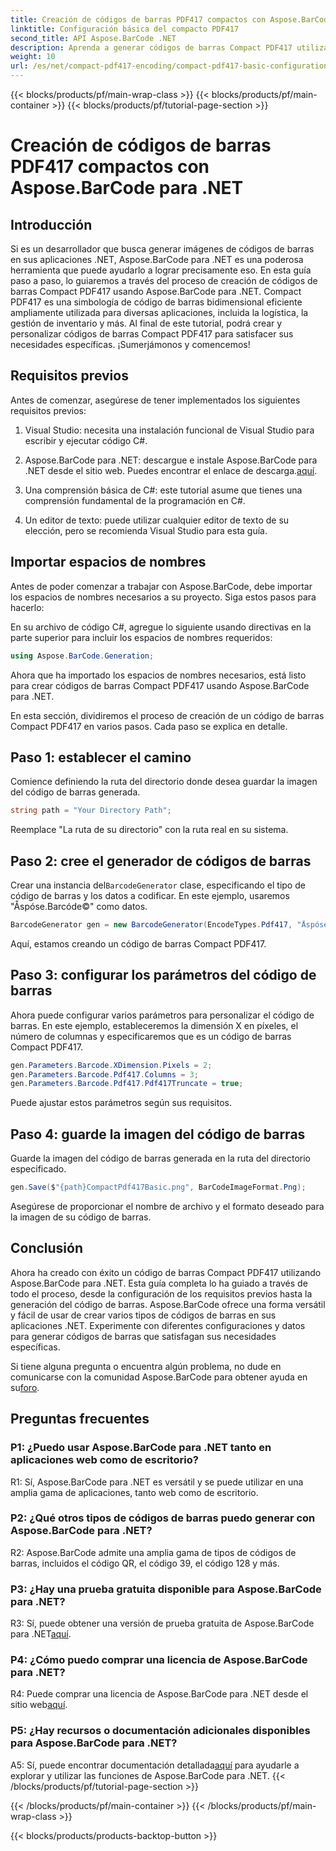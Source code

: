 ```yaml
---
title: Creación de códigos de barras PDF417 compactos con Aspose.BarCode para .NET
linktitle: Configuración básica del compacto PDF417
second_title: API Aspose.BarCode .NET
description: Aprenda a generar códigos de barras Compact PDF417 utilizando Aspose.BarCode para .NET. Guía completa con instrucciones paso a paso y ejemplos de código.
weight: 10
url: /es/net/compact-pdf417-encoding/compact-pdf417-basic-configuration/
---
```


{{< blocks/products/pf/main-wrap-class >}}
{{< blocks/products/pf/main-container >}}
{{< blocks/products/pf/tutorial-page-section >}}

# Creación de códigos de barras PDF417 compactos con Aspose.BarCode para .NET

## Introducción

Si es un desarrollador que busca generar imágenes de códigos de barras en sus aplicaciones .NET, Aspose.BarCode para .NET es una poderosa herramienta que puede ayudarlo a lograr precisamente eso. En esta guía paso a paso, lo guiaremos a través del proceso de creación de códigos de barras Compact PDF417 usando Aspose.BarCode para .NET. Compact PDF417 es una simbología de código de barras bidimensional eficiente ampliamente utilizada para diversas aplicaciones, incluida la logística, la gestión de inventario y más. Al final de este tutorial, podrá crear y personalizar códigos de barras Compact PDF417 para satisfacer sus necesidades específicas. ¡Sumerjámonos y comencemos!

## Requisitos previos

Antes de comenzar, asegúrese de tener implementados los siguientes requisitos previos:

1. Visual Studio: necesita una instalación funcional de Visual Studio para escribir y ejecutar código C#.

2.  Aspose.BarCode para .NET: descargue e instale Aspose.BarCode para .NET desde el sitio web. Puedes encontrar el enlace de descarga.[aquí](https://releases.aspose.com/barcode/net/).

3. Una comprensión básica de C#: este tutorial asume que tienes una comprensión fundamental de la programación en C#.

4. Un editor de texto: puede utilizar cualquier editor de texto de su elección, pero se recomienda Visual Studio para esta guía.

## Importar espacios de nombres

Antes de poder comenzar a trabajar con Aspose.BarCode, debe importar los espacios de nombres necesarios a su proyecto. Siga estos pasos para hacerlo:


En su archivo de código C#, agregue lo siguiente usando directivas en la parte superior para incluir los espacios de nombres requeridos:

```csharp
using Aspose.BarCode.Generation;
```

Ahora que ha importado los espacios de nombres necesarios, está listo para crear códigos de barras Compact PDF417 usando Aspose.BarCode para .NET.

En esta sección, dividiremos el proceso de creación de un código de barras Compact PDF417 en varios pasos. Cada paso se explica en detalle.

## Paso 1: establecer el camino

Comience definiendo la ruta del directorio donde desea guardar la imagen del código de barras generada.

```csharp
string path = "Your Directory Path";
```

Reemplace "La ruta de su directorio" con la ruta real en su sistema.

## Paso 2: cree el generador de códigos de barras

 Crear una instancia del`BarcodeGenerator` clase, especificando el tipo de código de barras y los datos a codificar. En este ejemplo, usaremos "Åspóse.Barcóde©" como datos.

```csharp
BarcodeGenerator gen = new BarcodeGenerator(EncodeTypes.Pdf417, "Åspóse.Barcóde©");
```

Aquí, estamos creando un código de barras Compact PDF417.

## Paso 3: configurar los parámetros del código de barras

Ahora puede configurar varios parámetros para personalizar el código de barras. En este ejemplo, estableceremos la dimensión X en píxeles, el número de columnas y especificaremos que es un código de barras Compact PDF417.

```csharp
gen.Parameters.Barcode.XDimension.Pixels = 2;
gen.Parameters.Barcode.Pdf417.Columns = 3;
gen.Parameters.Barcode.Pdf417.Pdf417Truncate = true;
```

Puede ajustar estos parámetros según sus requisitos.

## Paso 4: guarde la imagen del código de barras

Guarde la imagen del código de barras generada en la ruta del directorio especificado.

```csharp
gen.Save($"{path}CompactPdf417Basic.png", BarCodeImageFormat.Png);
```

Asegúrese de proporcionar el nombre de archivo y el formato deseado para la imagen de su código de barras.

## Conclusión

Ahora ha creado con éxito un código de barras Compact PDF417 utilizando Aspose.BarCode para .NET. Esta guía completa lo ha guiado a través de todo el proceso, desde la configuración de los requisitos previos hasta la generación del código de barras. Aspose.BarCode ofrece una forma versátil y fácil de usar de crear varios tipos de códigos de barras en sus aplicaciones .NET. Experimente con diferentes configuraciones y datos para generar códigos de barras que satisfagan sus necesidades específicas.

 Si tiene alguna pregunta o encuentra algún problema, no dude en comunicarse con la comunidad Aspose.BarCode para obtener ayuda en su[foro](https://forum.aspose.com/c/barcode/13).

## Preguntas frecuentes

### P1: ¿Puedo usar Aspose.BarCode para .NET tanto en aplicaciones web como de escritorio?

R1: Sí, Aspose.BarCode para .NET es versátil y se puede utilizar en una amplia gama de aplicaciones, tanto web como de escritorio.

### P2: ¿Qué otros tipos de códigos de barras puedo generar con Aspose.BarCode para .NET?

R2: Aspose.BarCode admite una amplia gama de tipos de códigos de barras, incluidos el código QR, el código 39, el código 128 y más.

### P3: ¿Hay una prueba gratuita disponible para Aspose.BarCode para .NET?

 R3: Sí, puede obtener una versión de prueba gratuita de Aspose.BarCode para .NET[aquí](https://releases.aspose.com/).

### P4: ¿Cómo puedo comprar una licencia de Aspose.BarCode para .NET?

 R4: Puede comprar una licencia de Aspose.BarCode para .NET desde el sitio web[aquí](https://purchase.aspose.com/buy).

### P5: ¿Hay recursos o documentación adicionales disponibles para Aspose.BarCode para .NET?

 A5: Sí, puede encontrar documentación detallada[aquí](https://reference.aspose.com/barcode/net/) para ayudarle a explorar y utilizar las funciones de Aspose.BarCode para .NET.
{{< /blocks/products/pf/tutorial-page-section >}}

{{< /blocks/products/pf/main-container >}}
{{< /blocks/products/pf/main-wrap-class >}}

{{< blocks/products/products-backtop-button >}}
